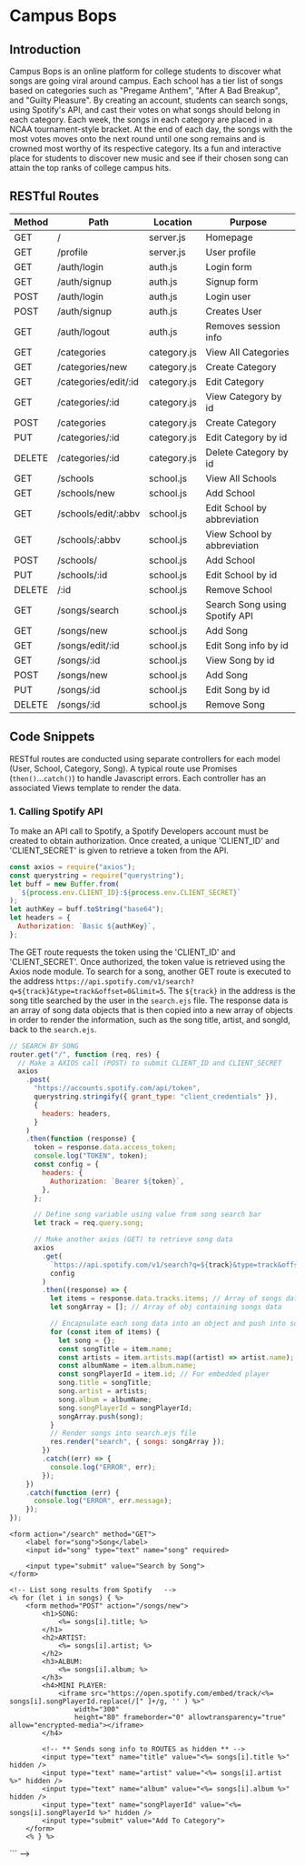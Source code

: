 # Campus Bops

## Introduction

Campus Bops is an online platform for college students to discover what songs are going viral around campus. Each school has a tier list of songs based on categories such as "Pregame Anthem", "After A Bad Breakup", and "Guilty Pleasure". By creating an account, students can search songs, using Spotify's API, and cast their votes on what songs should belong in each category. Each week, the songs in each category are placed in a NCAA tournament-style bracket. At the end of each day, the songs with the most votes moves onto the next round until one song remains and is crowned most worthy of its respective category. Its a fun and interactive place for students to discover new music and see if their chosen song can attain the top ranks of college campus hits.

<!-- ##  Wireframe and ERD's
<img width="625" alt="wireframe" src="/public/img/campus-bops-wireframe.png">
<img width="625" alt="erd" src="/public/img/campus-bops-erd.png"> -->

## RESTful Routes

| Method | Path                 | Location    | Purpose                       |
| ------ | -------------------- | ----------- | ----------------------------- |
| GET    | /                    | server.js   | Homepage                      |
| GET    | /profile             | server.js   | User profile                  |
| GET    | /auth/login          | auth.js     | Login form                    |
| GET    | /auth/signup         | auth.js     | Signup form                   |
| POST   | /auth/login          | auth.js     | Login user                    |
| POST   | /auth/signup         | auth.js     | Creates User                  |
| GET    | /auth/logout         | auth.js     | Removes session info          |
| GET    | /categories          | category.js | View All Categories           |
| GET    | /categories/new      | category.js | Create Category               |
| GET    | /categories/edit/:id | category.js | Edit Category                 |
| GET    | /categories/:id      | category.js | View Category by id           |
| POST   | /categories          | category.js | Create Category               |
| PUT    | /categories/:id      | category.js | Edit Category by id           |
| DELETE | /categories/:id      | category.js | Delete Category by id         |
| GET    | /schools             | school.js   | View All Schools              |
| GET    | /schools/new         | school.js   | Add School                    |
| GET    | /schools/edit/:abbv  | school.js   | Edit School by abbreviation   |
| GET    | /schools/:abbv       | school.js   | View School by abbreviation   |
| POST   | /schools/            | school.js   | Add School                    |
| PUT    | /schools/:id         | school.js   | Edit School by id             |
| DELETE | /:id                 | school.js   | Remove School                 |
| GET    | /songs/search        | school.js   | Search Song using Spotify API |
| GET    | /songs/new           | school.js   | Add Song                      |
| GET    | /songs/edit/:id      | school.js   | Edit Song info by id          |
| GET    | /songs/:id           | school.js   | View Song by id               |
| POST   | /songs/new           | school.js   | Add Song                      |
| PUT    | /songs/:id           | school.js   | Edit Song by id               |
| DELETE | /songs/:id           | school.js   | Remove Song                   |

## Code Snippets

RESTful routes are conducted using separate controllers for each model (User, School, Category, Song). A typical route use Promises (`then()`...`catch()`) to handle Javascript errors. Each controller has an associated Views template to render the data.

### 1. Calling Spotify API

To make an API call to Spotify, a Spotify Developers account must be created to obtain authorization. Once created, a unique 'CLIENT_ID' and 'CLIENT_SECRET' is given to retrieve a token from the API.

```js
const axios = require("axios");
const querystring = require("querystring");
let buff = new Buffer.from(
  `${process.env.CLIENT_ID}:${process.env.CLIENT_SECRET}`
);
let authKey = buff.toString("base64");
let headers = {
  Authorization: `Basic ${authKey}`,
};
```

The GET route requests the token using the 'CLIENT_ID' and 'CLIENT_SECRET'. Once authorized, the token value is retrieved using the Axios node module. To search for a song, another GET route is executed to the address `https://api.spotify.com/v1/search?q=${track}&type=track&offset=0&limit=5`. The `${track}` in the address is the song title searched by the user in the `search.ejs` file. The response data is an array of song data objects that is then copied into a new array of objects in order to render the information, such as the song title, artist, and songId, back to the `search.ejs`.

```js
// SEARCH BY SONG
router.get("/", function (req, res) {
  // Make a AXIOS call (POST) to submit CLIENT_ID and CLIENT_SECRET
  axios
    .post(
      "https://accounts.spotify.com/api/token",
      querystring.stringify({ grant_type: "client_credentials" }),
      {
        headers: headers,
      }
    )
    .then(function (response) {
      token = response.data.access_token;
      console.log("TOKEN", token);
      const config = {
        headers: {
          Authorization: `Bearer ${token}`,
        },
      };

      // Define song variable using value from song search bar
      let track = req.query.song;

      // Make another axios (GET) to retrieve song data
      axios
        .get(
          `https://api.spotify.com/v1/search?q=${track}&type=track&offset=0&limit=5`,
          config
        )
        .then((response) => {
          let items = response.data.tracks.items; // Array of songs data
          let songArray = []; // Array of obj containing songs data

          // Encapsulate each song data into an object and push into songArray
          for (const item of items) {
            let song = {};
            const songTitle = item.name;
            const artists = item.artists.map((artist) => artist.name); // Map artist array to obtain all artists in song
            const albumName = item.album.name;
            const songPlayerId = item.id; // For embedded player
            song.title = songTitle;
            song.artist = artists;
            song.album = albumName;
            song.songPlayerId = songPlayerId;
            songArray.push(song);
          }
          // Render songs into search.ejs file
          res.render("search", { songs: songArray });
        })
        .catch((err) => {
          console.log("ERROR", err);
        });
    })
    .catch(function (err) {
      console.log("ERROR", err.message);
    });
});
```

<!-- ###  2. Adding Songs from Spotify to a Category
The `search.ejs` template below is for the user to search a song, show the first 5 results, and enable them to add to their category. An embedded player is included so the user can preview each song as well. When a user clicks "Add to Category", a POST request is made and sends the song data to the Song controller where it will be assigned a category, thanks to its many-to-one association.

```html
<div>
    <!-- Search Bar -->

    <form action="/search" method="GET">
        <label for="song">Song</label>
        <input id="song" type="text" name="song" required>

        <input type="submit" value="Search by Song">
    </form>

    <!-- List song results from Spotify   -->
    <% for (let i in songs) { %>
        <form method="POST" action="/songs/new">
            <h1>SONG:
                <%= songs[i].title; %>
            </h1>
            <h2>ARTIST:
                <%= songs[i].artist; %>
            </h2>
            <h3>ALBUM:
                <%= songs[i].album; %>
            </h3>
            <h4>MINI PLAYER:
                <iframe src="https://open.spotify.com/embed/track/<%= songs[i].songPlayerId.replace(/[" ]+/g, '' ) %>"
                    width="300"
                    height="80" frameborder="0" allowtransparency="true" allow="encrypted-media"></iframe>
            </h4>

            <!-- ** Sends song info to ROUTES as hidden ** -->
            <input type="text" name="title" value="<%= songs[i].title %>" hidden />
            <input type="text" name="artist" value="<%= songs[i].artist %>" hidden />
            <input type="text" name="album" value="<%= songs[i].album %>" hidden />
            <input type="text" name="songPlayerId" value="<%= songs[i].songPlayerId %>" hidden />
            <input type="submit" value="Add To Category">
        </form>
        <% } %>

</div>
``` -->
